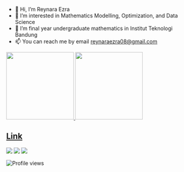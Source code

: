 - 👋 Hi, I’m Reynara Ezra
- 👀 I’m interested in Mathematics Modelling, Optimization, and Data Science
- 🌱 I’m final year undergraduate mathematics in Institut Teknologi Bandung
- 📫 You can reach me by email reynaraezra08@gmail.com

 <div>
  <a href="https://github.com/rafaballerini">
  <img height="180em" src="https://github-readme-stats.vercel.app/api?username=ReynaraEzra&show_icons=true&theme=dark&include_all_commits=true&count_private=true"/>
  <img height="180em" src="https://github-readme-stats.vercel.app/api/top-langs/?username=ReynaraEzra&layout=compact&langs_count=8&theme=dark"/>
<div>

## Link  
  <div>
  <a href = "mailto: reynaraezra08@gmail.com"><img src="https://img.shields.io/badge/-Gmail-%23EA4335?style=for-the-badge&logo=gmail&logoColor=white" target="_blank"></a>
  <a href="https://www.linkedin.com/in/reynaraezra" target="_blank"><img src="https://img.shields.io/badge/-LinkedIn-%230077B5?style=for-the-badge&logo=linkedin&logoColor=white" target="_blank"></a>
  <a href="https://reynaraezra.medium.com" target="_blank"><img src="https://img.shields.io/badge/-Medium-%23333?style=for-the-badge&logo=medium&logoColor=white" target="_blank"></a>
<!--  <a href="https://www.instagram.com/reynaraezra/" target="_blank"><img src="https://img.shields.io/badge/-Instagram-%23EA4335?style=for-the-badge&logo=instagram&logoColor=white" target="_blank"></a> -->
</div>

![Profile views](https://gpvc.arturio.dev/reynaraezra)  
 
<!---
ReynaraEzra/ReynaraEzra is a ✨ special ✨ repository because its `README.md` (this file) appears on your GitHub profile.
You can click the Preview link to take a look at your changes.
--->
